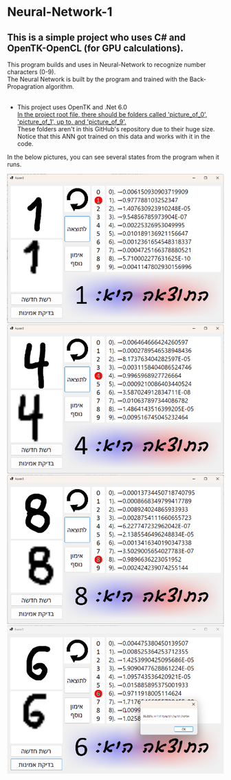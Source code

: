 <h1>Neural-Network-1</h1>
<h2>This is a simple project who uses C# and OpenTK-OpenCL (for GPU calculations).</h2>

<p>This program builds and uses in Neural-Network to recognize number characters (0-9). </br>
The Neural Network is built by the program and trained with the Back-Propagration algorithm.  </br> </br>

* This project uses OpenTK and .Net 6.0  </br>
  <u>In the project root file, there should be folders called 'picture_of_0', 'picture_of_1', up to, and 'picture_of_9'. </u>  </br>
These folders aren't in this GitHub's repository due to their huge size.  </br>
Notice that this ANN got trained on this data and works with it in the code.  </br>

In the below pictures, you can see several states from the program when it runs.
</p>

<img src="neural network 1.png"></img>
<img src="neural network 2.png"></img>
<img src="neural network 3.png"></img>
<img src="neural network 4.png"></img>
